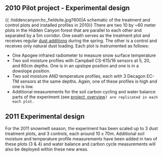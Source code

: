 ## 2010 Pilot project - Experimental design

{{ :hiddencanyon:hc\_fieldsite.jpg?600|A schematic of the treatment and
control plots and installed profiles in 2010}} There are two 10 by \~60
meter plots in the Hidden Canyon forest that are parallel to each other
and separated by a 5m corridor. One swath serves as the treatment plot
and receives regular [dust additions](procedures:dustonsnow)
during the spring. The other is a control and receives only natural dust
loading. Each plot is instrumented as follows:

* One Apogee infrared radiometer to measure snow surface temperature
* Two soil moisture profiles with Campbell CS-615/16 sensors at 5, 20, and 60cm depths. One is in an upslope position and one is in a dowslope position.
* Two soil moisture AND temperature profiles, each with 3 Decagon EC-TM sensors at the same depths. Again, one of these profiles is high and one is low.
* Additional measurements for the soil carbon cycling and water balance parts of the experiment (see [project`
`overview](hc_ecohydrology:overview)`) are replicated in each each plot.`

## 2011 Experimental design

For the 2011 snowmelt season, the experiment has been scaled up to 3
dust treatment plots, and 3 controls, each around 10 x 70m. Additional
soil moisture and temperature profile measurements have been added in
two of these plots (3 & 4) and water balance and carbon cycle
measurements will also be deployed within these new areas.
